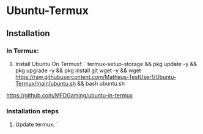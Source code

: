 # Ubuntu-Termux

## Installation
### In Termux:
1) Install Ubuntu On Termux!: ` termux-setup-storage && pkg update -y && pkg upgrade -y && pkg install git wget -y && wget https://raw.githubusercontent.com/Matheus-TestUser1/Ubuntu-Termux/main/ubuntu.sh && bash ubuntu.sh

https://github.com/MFDGaming/ubuntu-in-termux

### Installation steps

1. Update termux: `
